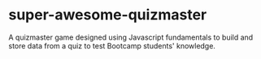 # super-awesome-quizmaster
A quizmaster game designed using Javascript fundamentals to build and store data from a quiz to test Bootcamp students' knowledge.
